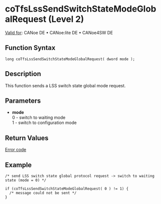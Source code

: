 # coTfsLssSendSwitchStateModeGlobalRequest (Level 2)

[Valid for](../../../../Shared/FeatureAvailability.md): CANoe DE • CANoe:lite DE • CANoe4SW DE

## Function Syntax

```plaintext
long coTfsLssSendSwitchStateModeGlobalRequest( dword mode );
```

## Description

This function sends a LSS switch state global mode request.

## Parameters

- **mode**  
  0 - switch to waiting mode  
  1 - switch to configuration mode

## Return Values

[Error code](../CAPLfunctionsCANopenNLTFSErrorCodes.md)

## Example

```plaintext
/* send LSS switch state global protocol request -> switch to waiting state (mode = 0) */

if (coTfsLssSendSwitchStateModeGlobalRequest( 0 ) != 1) {
  /* message could not be sent */
}
```
